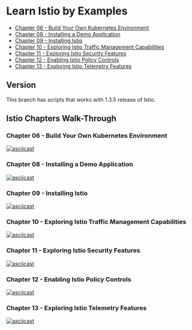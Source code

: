 # Learn Istio by Examples

- [Chapter 06 - Build Your Own Kubernetes Environment](https://github.com/servicemeshbook/byok)
- [Chapter 08 - Installing a Demo Application](/demo-application.md)
- [Chapter 09 - Installing Istio](/Install-Istio.md)
- [Chapter 10 - Exploring Istio Traffic Management Capabilities](/scripts/01-traffic-management)
- [Chapter 11 - Exploring Istio Security Features](/scripts/02-security)
- [Chapter 12 - Enabling Istio Policy Controls](/scripts/03-policies)
- [Chapter 13 - Exploring Istio Telemetry Features](/scripts/04-telemetry)

## Version

This branch has scripts that works with 1.3.5 release of Istio.

## Istio Chapters Walk-Through

### Chapter 06 - Build Your Own Kubernetes Environment

[![asciicast](https://asciinema.org/a/310461.svg)](https://asciinema.org/a/310461)

### Chapter 08 - Installing a Demo Application

[![asciicast](https://asciinema.org/a/271885.svg)](https://asciinema.org/a/271885)

### Chapter 09 - Installing Istio

[![asciicast](https://asciinema.org/a/310475.svg)](https://asciinema.org/a/310475)

### Chapter 10 - Exploring Istio Traffic Management Capabilities

[![asciicast](https://asciinema.org/a/272185.svg)](https://asciinema.org/a/272185)

### Chapter 11 - Exploring Istio Security Features

[![asciicast](https://asciinema.org/a/274085.svg)](https://asciinema.org/a/274085)

### Chapter 12 - Enabling Istio Policy Controls

[![asciicast](https://asciinema.org/a/274742.svg)](https://asciinema.org/a/274742)

### Chapter 13 - Exploring Istio Telemetry Features

[![asciicast](https://asciinema.org/a/274741.svg)](https://asciinema.org/a/274741)
